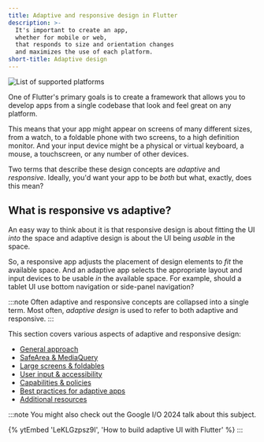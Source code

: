 ```yaml
---
title: Adaptive and responsive design in Flutter
description: >-
  It's important to create an app,
  whether for mobile or web,
  that responds to size and orientation changes
  and maximizes the use of each platform.
short-title: Adaptive design
---
```


![List of supported platforms](/assets/images/docs/ui/adaptive-responsive/platforms.png)

One of Flutter's primary goals is to create a framework
that allows you to develop apps from a single codebase
that look and feel great on any platform.

This means that your app might appear on screens of
many different sizes, from a watch, to a foldable
phone with two screens, to a high definition monitor.
And your input device might be a physical or
virtual keyboard, a mouse, a touchscreen, or
any number of other devices.

Two terms that describe these design concepts
are _adaptive_ and _responsive_. Ideally,
you'd want your app to be _both_ but what,
exactly, does this mean?

## What is responsive vs adaptive?

An easy way to think about it is that responsive design
is about fitting the UI _into_ the space and
adaptive design is about the UI being _usable_ in
the space.

So, a responsive app adjusts the placement of design
elements to _fit_ the available space. And an
adaptive app selects the appropriate layout and
input devices to be usable _in_ the available space.
For example, should a tablet UI use bottom navigation or
side-panel navigation?

:::note
Often adaptive and responsive concepts are
collapsed into a single term. Most often,
_adaptive design_ is used to refer to both
adaptive and responsive.
:::

This section covers various aspects of adaptive and
responsive design:

* [General approach][]
* [SafeArea & MediaQuery][]
* [Large screens & foldables][]
* [User input & accessibility][]
* [Capabilities & policies][]
* [Best practices for adaptive apps][]
* [Additional resources][]

[Additional resources]: /ui/adaptive-responsive/more-info
[Best practices for adaptive apps]: /ui/adaptive-responsive/best-practices
[Capabilities & policies]: /ui/adaptive-responsive/capabilities
[General approach]: /ui/adaptive-responsive/general
[Large screens & foldables]: /ui/adaptive-responsive/large-screens
[SafeArea & MediaQuery]: /ui/adaptive-responsive/safearea-mediaquery
[User input & accessibility]: /ui/adaptive-responsive/input

:::note
You might also check out the Google I/O 2024 talk about
this subject.

{% ytEmbed 'LeKLGzpsz9I', 'How to build adaptive UI with Flutter' %}
:::
